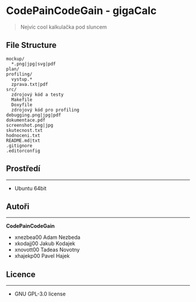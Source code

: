 # CodePainCodeGain - gigaCalc
> Nejvíc cool kalkulačka pod sluncem
## File Structure
```
mockup/
  *.png|jpg|svg|pdf
plan/
profiling/
  vystup.*
  zprava.txt|pdf
src/
  zdrojový kód a testy
  Makefile
  Doxyfile
  zdrojový kód pro profiling
debugging.png|jpg|pdf
dokumentace.pdf
screenshot.png|jpg
skutecnost.txt
hodnoceni.txt
README.md|txt
.gitignore
.editorconfig
```

## Prostředí
-------------
- Ubuntu 64bit

## Autoři
-------------
**CodePainCodeGain**
- xnezbea00 Adam Nezbeda
- xkodajj00 Jakub Kodajek
- xnovott00 Tadeas Novotny
- xhajekp00 Pavel Hajek

## Licence
-------------
- GNU GPL-3.0 license
